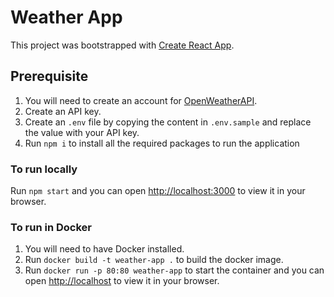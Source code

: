 # Weather App

This project was bootstrapped with [Create React App](https://github.com/facebook/create-react-app).


## Prerequisite
1. You will need to create an account for [OpenWeatherAPI](https://openweathermap.org/api).
2. Create an API key.
3. Create an `.env` file by copying the content in `.env.sample` and replace the value with your API key.
4. Run `npm i` to install all the required packages to run the application

### To run locally
Run `npm start` and you can open [http://localhost:3000](http://localhost:3000) to view it in your browser.


### To run in Docker
1. You will need to have Docker installed.
2. Run `docker build -t weather-app .` to build the docker image.
3. Run `docker run -p 80:80 weather-app` to start the container and you can open [http://localhost](http://localhost) to view it in your browser.
